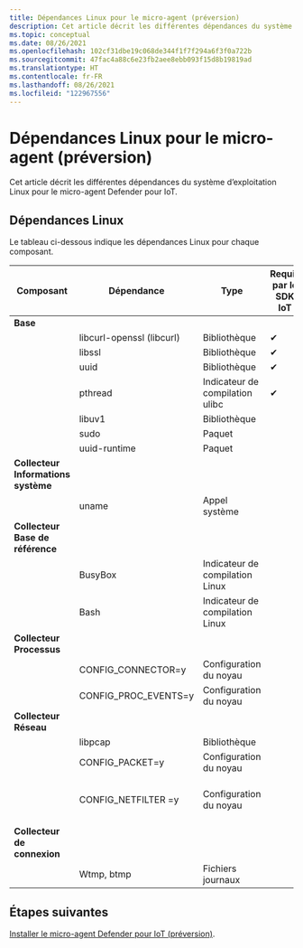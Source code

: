 ```yaml
---
title: Dépendances Linux pour le micro-agent (préversion)
description: Cet article décrit les différentes dépendances du système d’exploitation Linux pour le micro-agent Defender pour IoT.
ms.topic: conceptual
ms.date: 08/26/2021
ms.openlocfilehash: 102cf31dbe19c068de344f1f7f294a6f3f0a722b
ms.sourcegitcommit: 47fac4a88c6e23fb2aee8ebb093f15d8b19819ad
ms.translationtype: HT
ms.contentlocale: fr-FR
ms.lasthandoff: 08/26/2021
ms.locfileid: "122967556"
---
```

# <a name="micro-agent-linux-dependencies-preview"></a>Dépendances Linux pour le micro-agent (préversion)

Cet article décrit les différentes dépendances du système d’exploitation Linux pour le micro-agent Defender pour IoT. 

## <a name="linux-dependencies"></a>Dépendances Linux

Le tableau ci-dessous indique les dépendances Linux pour chaque composant. 

| Composant | Dépendance | Type | Requis par le SDK IoT | Remarques |
|--|--|--|--|--|
| **Base** |  |  |  |  |
|  | libcurl-openssl (libcurl) | Bibliothèque | ✔ |  |
|  | libssl | Bibliothèque | ✔ |  |
|  | uuid | Bibliothèque | ✔ |  |
|  | pthread | Indicateur de compilation ulibc | ✔ |  |
|  | libuv1 | Bibliothèque |  |  |
|  | sudo | Paquet |  |  |
|  | uuid-runtime | Paquet |  |  |
| **Collecteur Informations système** |  |  |  |  |
|  | uname | Appel système |  |  |
| **Collecteur Base de référence** |  |  |  |  |
|  | BusyBox | Indicateur de compilation Linux |  |  |
|  | Bash | Indicateur de compilation Linux |  |  |
| **Collecteur Processus** |  |  |  |  |
|  | CONFIG_CONNECTOR=y | Configuration du noyau |  |  |
|  | CONFIG_PROC_EVENTS=y | Configuration du noyau |  |  |
| **Collecteur Réseau** |  |  |  |  |
|  | libpcap | Bibliothèque |  |  |
|  | CONFIG_PACKET=y | Configuration du noyau |  |  |
|  | CONFIG_NETFILTER =y | Configuration du noyau |  | Facultatif – Amélioration des performances |
| **Collecteur de connexion** |  |  |  |  |
|  | Wtmp, btmp | Fichiers journaux |  | [utmp](https://en.wikipedia.org/wiki/Utmp) |

## <a name="next-steps"></a>Étapes suivantes

[Installer le micro-agent Defender pour IoT (préversion)](quickstart-standalone-agent-binary-installation.md).